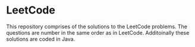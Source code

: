 # LeetCode
This repository comprises of the solutions to the LeetCode problems.
The questions are number in the same order as in LeetCode.
Additoinally these solutions are coded in Java.
